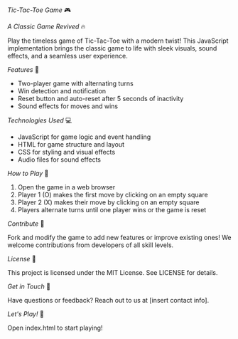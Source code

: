 
*Tic-Tac-Toe Game* 🎮

*A Classic Game Revived* 🔥

Play the timeless game of Tic-Tac-Toe with a modern twist! This JavaScript implementation brings the classic game to life with sleek visuals, sound effects, and a seamless user experience.

*Features* 🎯

- Two-player game with alternating turns
- Win detection and notification
- Reset button and auto-reset after 5 seconds of inactivity
- Sound effects for moves and wins

*Technologies Used* 💻

- JavaScript for game logic and event handling
- HTML for game structure and layout
- CSS for styling and visual effects
- Audio files for sound effects

*How to Play* 🤔

1. Open the game in a web browser
2. Player 1 (O) makes the first move by clicking on an empty square
3. Player 2 (X) makes their move by clicking on an empty square
4. Players alternate turns until one player wins or the game is reset

*Contribute* 🤝

Fork and modify the game to add new features or improve existing ones! We welcome contributions from developers of all skill levels.

*License* 📝

This project is licensed under the MIT License. See LICENSE for details.

*Get in Touch* 📲

Have questions or feedback? Reach out to us at [insert contact info].

*Let's Play!* 🎉

Open index.html to start playing!
